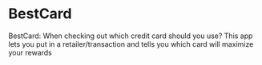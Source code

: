 # BestCard
BestCard: When checking out which credit card should you use? This app lets you put in a retailer/transaction and tells you which card will maximize your rewards
